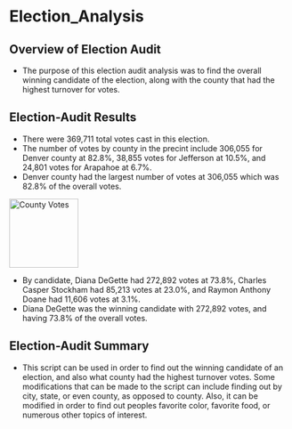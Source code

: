 # Election_Analysis
## Overview of Election Audit
* The purpose of this election audit analysis was to find the overall winning candidate of the election, along with the county that had the highest turnover for votes.
## Election-Audit Results
* There were 369,711 total votes cast in this election.
* The number of votes by county in the precint include 306,055 for Denver county at 82.8%, 38,855 votes for Jefferson at 10.5%, and 24,801 votes for Arapahoe at 6.7%.
* Denver county had the largest number of votes at 306,055 which was 82.8% of the overall votes.
<img width="124" alt="County Votes" src="https://user-images.githubusercontent.com/107015806/177079401-1b7fd41a-820e-4b15-a6aa-53255aabeab0.png">

* By candidate, Diana DeGette had 272,892 votes at 73.8%, Charles Casper Stockham had 85,213 votes at 23.0%, and Raymon Anthony Doane had 11,606 votes at 3.1%.
* Diana DeGette was the winning candidate with 272,892 votes, and having 73.8% of the overall votes.
## Election-Audit Summary
* This script can be used in order to find out the winning candidate of an election, and also what county had the highest turnover votes.  Some modifications that can be made to the script can include finding out by city, state, or even county, as opposed to county.  Also, it can be modified in order to find out peoples favorite color, favorite food, or numerous other topics of interest.
